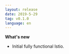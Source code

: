 ```yaml
---
layout: release
date: 2019-5-29
tag: v0.1.0
language: en
---
```


**What's new**

- Initial fully functional Istio.
